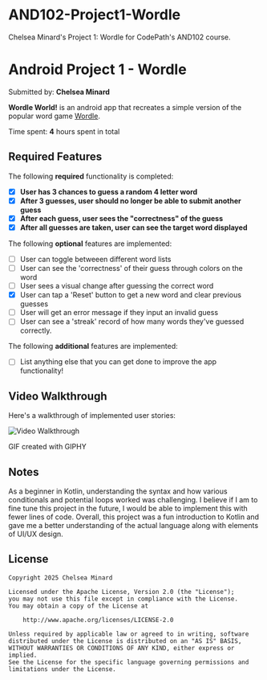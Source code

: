 # AND102-Project1-Wordle
Chelsea Minard's Project 1: Wordle for CodePath's AND102 course.
# Android Project 1 - Wordle

Submitted by: **Chelsea Minard**

**Wordle World!** is an android app that recreates a simple version of the popular word game [Wordle](https://www.nytimes.com/games/wordle/index.html). 

Time spent: **4** hours spent in total

## Required Features

The following **required** functionality is completed:

- [X] **User has 3 chances to guess a random 4 letter word**
- [X] **After 3 guesses, user should no longer be able to submit another guess**
- [X] **After each guess, user sees the "correctness" of the guess**
- [X] **After all guesses are taken, user can see the target word displayed**

The following **optional** features are implemented:

- [ ] User can toggle betweeen different word lists
- [ ] User can see the 'correctness' of their guess through colors on the word 
- [ ] User sees a visual change after guessing the correct word
- [X] User can tap a 'Reset' button to get a new word and clear previous guesses
- [ ] User will get an error message if they input an invalid guess
- [ ] User can see a 'streak' record of how many words they've guessed correctly.

The following **additional** features are implemented:

* [ ] List anything else that you can get done to improve the app functionality!

## Video Walkthrough

Here's a walkthrough of implemented user stories:

<img src='https://media3.giphy.com/media/v1.Y2lkPTc5MGI3NjExd3RwdmZncGE3ajVna2J1OGw1OWx5a21sYjV1MnVuNXdiMnMxeXZvZyZlcD12MV9pbnRlcm5hbF9naWZfYnlfaWQmY3Q9Zw/DBYUZRc6HekLPTywdz/giphy.gif' title='Video Walkthrough' width='' alt='Video Walkthrough' />

GIF created with GIPHY

## Notes

As a beginner in Kotlin, understanding the syntax and how various conditionals and potential loops worked was challenging. I believe if I am to fine tune this project in the future, I would be able to implement this with fewer lines of code. Overall, this project was a fun introduction to Kotlin and gave me a better understanding of the actual language along with elements of UI/UX design.

## License

    Copyright 2025 Chelsea Minard

    Licensed under the Apache License, Version 2.0 (the "License");
    you may not use this file except in compliance with the License.
    You may obtain a copy of the License at

        http://www.apache.org/licenses/LICENSE-2.0

    Unless required by applicable law or agreed to in writing, software
    distributed under the License is distributed on an "AS IS" BASIS,
    WITHOUT WARRANTIES OR CONDITIONS OF ANY KIND, either express or implied.
    See the License for the specific language governing permissions and
    limitations under the License.
